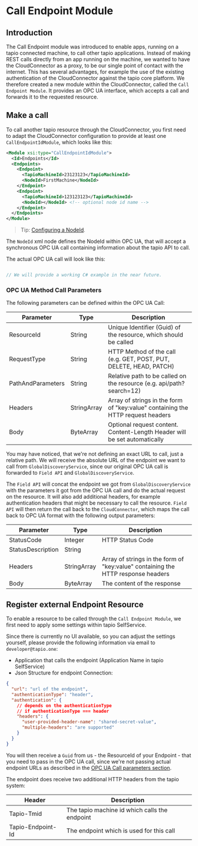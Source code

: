
# Call Endpoint Module

## Introduction

The Call Endpoint module was introduced to enable apps, running on a tapio connected machine, to call other tapio applications. Instead of making REST calls directly from an app running on the machine, we wanted to have the CloudConnector as a proxy, to be our single point of contact with the internet. This has several advantages, for example the use of the existing authentication of the CloudConnector against the tapio core platform. We therefore created a new module within the CloudConnector, called the `Call Endpoint Module`. It provides an OPC UA interface, which accepts a call and forwards it to the requested resource.

## Make a call

To call another tapio resource through the CloudConnector, you first need to adapt the CloudConnector configuration to provide at least one `CallEndpointIdModule`, which looks like this:

```xml
<Module xsi:type="CallEndpointIdModule">
  <Id>Endpoints</Id>
  <Endpoints>
    <Endpoint>
      <TapioMachineId>23123123</TapioMachineId>
      <NodeId>FirstMachine</NodeId>
    </Endpoint>
    <Endpoint>
      <TapioMachineId>123123123</TapioMachineId>
      <NodeId></NodeId> <!-- optional node id name -->
    </Endpoint>
  </Endpoints>
</Module>
```

> Tip: [Configuring a NodeId](./Configuration#node-identifier).

The `NodeId` xml node defines the NodeId within OPC UA, that will accept a synchronous OPC UA call containing information about the tapio API to call.

The actual OPC UA call will look like this:

```csharp

// We will provide a working C# example in the near future.

```

### OPC UA Method Call Parameters

The following parameters can be defined within the OPC UA Call:

| Parameter         | Type        | Description                                                                     |
| ----------------- | ----------- | ------------------------------------------------------------------------------- |
| ResourceId        | String      | Unique Identifier (Guid) of the resource, which should be called                |
| RequestType       | String      | HTTP Method of the call (e.g. GET, POST, PUT, DELETE, HEAD, PATCH)              |
| PathAndParameters | String      | Relative path to be called on the resource (e.g. api/path?search=12)            |
| Headers           | StringArray | Array of strings in the form of "key:value" containing the HTTP request headers |
| Body              | ByteArray   | Optional request content. Content-Length Header will be set automatically       |

You may have noticed, that we're not defining an exact URL to call, just a relative path. We will receive the absolute URL of the endpoint we want to call from `GlobalDiscoveryService`, since our original OPC UA call is forwarded to `Field API` and `GlobalDiscoveryService`.

The `Field API` will concat the endpoint we got from `GlobalDiscoveryService` with the parameters it got from the OPC UA call and do the actual request on the resource. It will also add additional headers, for example authentication headers that might be necessary to call the resource. `Field API` will then return the call back to the `CloudConnector`, which maps the call back to OPC UA format with the following output parameters:

| Parameter         | Type        | Description                                                                      |
| ----------------- | ----------- | -------------------------------------------------------------------------------- |
| StatusCode        | Integer     | HTTP Status Code                                                                 |
| StatusDescription | String      |                                                                                  |
| Headers           | StringArray | Array of strings in the form of "key:value" containing the HTTP response headers |
| Body              | ByteArray   | The content of the response                                                      |

## Register external Endpoint Resource

To enable a resource to be called through the `Call Endpoint Module`, we first need to apply some settings within tapio SelfService.

Since there is currently no UI available, so you can adjust the settings yourself, please provide the following information via email to `developer@tapio.one`:

- Application that calls the endpoint (Application Name in tapio SelfService)
- Json Structure for endpoint Connection:

```json
{
  "url": "url of the endpoint",
  "authenticationType": "header",
  "authentication": {
    // depends on the authenticationType
    // if authenticationType === header
    "headers": {
      "user-provided-header-name": "shared-secret-value",
      "multiple-headers": "are supported"
    }
  }
}
```

You will then receive a `Guid` from us - the ResourceId of your Endpoint - that you need to pass in the OPC UA call, since we're not passing actual endpoint URLs as described in the [OPC UA Call parameters section](#opc-ua-method-call-parameters).

The endpoint does receive two additional HTTP headers from the tapio system:

| Header            | Description                                   |
| ----------------- | --------------------------------------------- |
| Tapio-Tmid        | The tapio machine id which calls the endpoint |
| Tapio-Endpoint-Id | The endpoint which is used for this call      |

